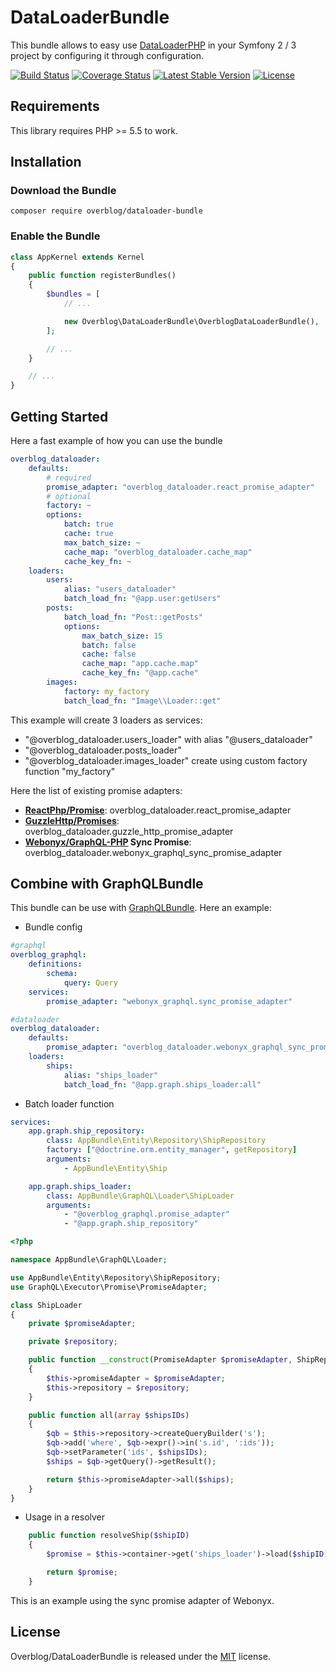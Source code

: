 # DataLoaderBundle

This bundle allows to easy use  [DataLoaderPHP](https://github.com/overblog/dataloader-php)
in your Symfony 2 / 3 project by  configuring it through configuration.

[![Build Status](https://travis-ci.org/overblog/dataloader-bundle.svg?branch=master)](https://travis-ci.org/overblog/dataloader-bundle)
[![Coverage Status](https://coveralls.io/repos/github/overblog/dataloader-bundle/badge.svg?branch=master)](https://coveralls.io/github/overblog/dataloader-bundle?branch=master)
[![Latest Stable Version](https://poser.pugx.org/overblog/dataloader-bundle/version)](https://packagist.org/packages/overblog/dataloader-bundle)
[![License](https://poser.pugx.org/overblog/dataloader-bundle/license)](https://packagist.org/packages/overblog/dataloader-bundle)

## Requirements

This library requires PHP >= 5.5 to work.

## Installation

### Download the Bundle

```
composer require overblog/dataloader-bundle
```

### Enable the Bundle

```php
class AppKernel extends Kernel
{
    public function registerBundles()
    {
        $bundles = [
            // ...

            new Overblog\DataLoaderBundle\OverblogDataLoaderBundle(),
        ];

        // ...
    }

    // ...
}
```

## Getting Started

Here a fast example of how you can use the bundle

```yaml
overblog_dataloader:
    defaults:
        # required
        promise_adapter: "overblog_dataloader.react_promise_adapter"
        # optional
        factory: ~
        options:
            batch: true
            cache: true
            max_batch_size: ~
            cache_map: "overblog_dataloader.cache_map"
            cache_key_fn: ~
    loaders:
        users:
            alias: "users_dataloader"
            batch_load_fn: "@app.user:getUsers"
        posts: 
            batch_load_fn: "Post::getPosts"
            options:
                max_batch_size: 15
                batch: false
                cache: false
                cache_map: "app.cache.map"
                cache_key_fn: "@app.cache"
        images:
            factory: my_factory
            batch_load_fn: "Image\\Loader::get"
```

This example will create 3 loaders as services:
- "@overblog_dataloader.users_loader" with alias "@users_dataloader"
- "@overblog_dataloader.posts_loader"
- "@overblog_dataloader.images_loader" create using custom factory function "my_factory"

Here the list of existing promise adapters:

* **[ReactPhp/Promise](https://github.com/reactphp/promise)**: overblog_dataloader.react_promise_adapter
* **[GuzzleHttp/Promises](https://github.com/guzzle/promises)**: overblog_dataloader.guzzle_http_promise_adapter
* **[Webonyx/GraphQL-PHP](https://github.com/webonyx/graphql-php) Sync Promise**: overblog_dataloader.webonyx_graphql_sync_promise_adapter

## Combine with GraphQLBundle

This bundle can be use with [GraphQLBundle](https://github.com/overblog/GraphQLBundle).
Here an example:

* Bundle config

```yaml
#graphql
overblog_graphql:
    definitions:
        schema:
            query: Query
    services:
        promise_adapter: "webonyx_graphql.sync_promise_adapter"

#dataloader
overblog_dataloader:
    defaults:
        promise_adapter: "overblog_dataloader.webonyx_graphql_sync_promise_adapter"
    loaders:
        ships:
            alias: "ships_loader"
            batch_load_fn: "@app.graph.ships_loader:all"
```

* Batch loader function

```yaml
services:
    app.graph.ship_repository:
        class: AppBundle\Entity\Repository\ShipRepository
        factory: ["@doctrine.orm.entity_manager", getRepository]
        arguments:
            - AppBundle\Entity\Ship

    app.graph.ships_loader:
        class: AppBundle\GraphQL\Loader\ShipLoader
        arguments:
            - "@overblog_graphql.promise_adapter"
            - "@app.graph.ship_repository"
```

```php
<?php

namespace AppBundle\GraphQL\Loader;

use AppBundle\Entity\Repository\ShipRepository;
use GraphQL\Executor\Promise\PromiseAdapter;

class ShipLoader
{
    private $promiseAdapter;

    private $repository;

    public function __construct(PromiseAdapter $promiseAdapter, ShipRepository $repository)
    {
        $this->promiseAdapter = $promiseAdapter;
        $this->repository = $repository;
    }

    public function all(array $shipsIDs)
    {
        $qb = $this->repository->createQueryBuilder('s');
        $qb->add('where', $qb->expr()->in('s.id', ':ids'));
        $qb->setParameter('ids', $shipsIDs);
        $ships = $qb->getQuery()->getResult();

        return $this->promiseAdapter->all($ships);
    }
}
```

* Usage in a resolver

```php
    public function resolveShip($shipID)
    {
        $promise = $this->container->get('ships_loader')->load($shipID);

        return $promise;
    }
```

This is an example using the sync promise adapter of Webonyx.

## License

Overblog/DataLoaderBundle is released under the [MIT](https://github.com/overblog/dataloader-bundle/blob/master/LICENSE) license.
